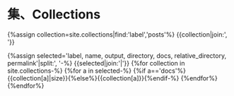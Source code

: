 # 集、Collections
{%assign collection=site.collections|find:'label','posts'%}
{{collection|join:', '}}

{%assign selected='label, name, output, directory, docs, relative_directory, permalink'|split:', '-%}
{{selected|join:'|'}}
{%for collection in site.collections-%}
{%for a in selected-%}
{%if a=='docs'%}{{collection[a]|size}}{%else%}{{collection[a]}}{%endif-%}
{%endfor%}
{%endfor%}
